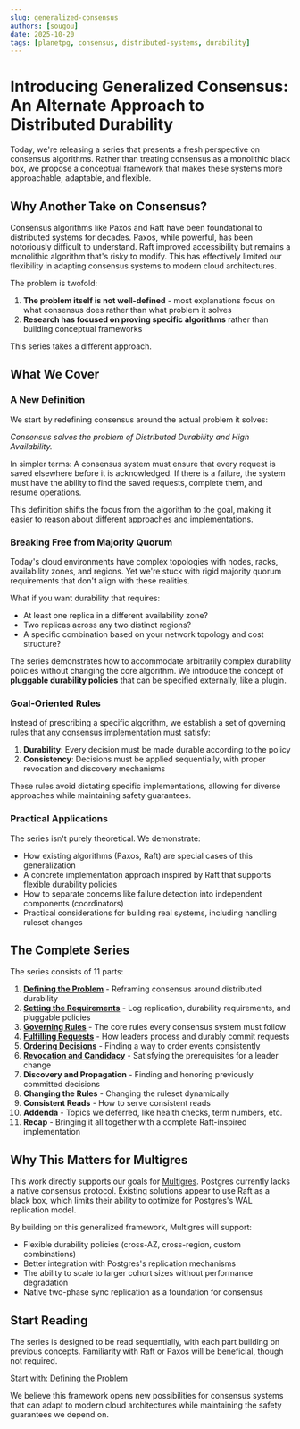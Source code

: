 ```yaml
---
slug: generalized-consensus
authors: [sougou]
date: 2025-10-20
tags: [planetpg, consensus, distributed-systems, durability]
---
```


# Introducing Generalized Consensus: An Alternate Approach to Distributed Durability

Today, we're releasing a series that presents a fresh perspective on consensus algorithms. Rather than treating consensus as a monolithic black box, we propose a conceptual framework that makes these systems more approachable, adaptable, and flexible.

<!--truncate-->

## Why Another Take on Consensus?

Consensus algorithms like Paxos and Raft have been foundational to distributed systems for decades. Paxos, while powerful, has been notoriously difficult to understand. Raft improved accessibility but remains a monolithic algorithm that's risky to modify. This has effectively limited our flexibility in adapting consensus systems to modern cloud architectures.

The problem is twofold:
1. **The problem itself is not well-defined** - most explanations focus on what consensus does rather than what problem it solves
2. **Research has focused on proving specific algorithms** rather than building conceptual frameworks

This series takes a different approach.

## What We Cover

### A New Definition

We start by redefining consensus around the actual problem it solves:

*Consensus solves the problem of Distributed Durability and High Availability.*

In simpler terms: A consensus system must ensure that every request is saved elsewhere before it is acknowledged. If there is a failure, the system must have the ability to find the saved requests, complete them, and resume operations.

This definition shifts the focus from the algorithm to the goal, making it easier to reason about different approaches and implementations.

### Breaking Free from Majority Quorum

Today's cloud environments have complex topologies with nodes, racks, availability zones, and regions. Yet we're stuck with rigid majority quorum requirements that don't align with these realities.

What if you want durability that requires:
- At least one replica in a different availability zone?
- Two replicas across any two distinct regions?
- A specific combination based on your network topology and cost structure?

The series demonstrates how to accommodate arbitrarily complex durability policies without changing the core algorithm. We introduce the concept of **pluggable durability policies** that can be specified externally, like a plugin.

### Goal-Oriented Rules

Instead of prescribing a specific algorithm, we establish a set of governing rules that any consensus implementation must satisfy:

1. **Durability**: Every decision must be made durable according to the policy
2. **Consistency**: Decisions must be applied sequentially, with proper revocation and discovery mechanisms

These rules avoid dictating specific implementations, allowing for diverse approaches while maintaining safety guarantees.

### Practical Applications

The series isn't purely theoretical. We demonstrate:
- How existing algorithms (Paxos, Raft) are special cases of this generalization
- A concrete implementation approach inspired by Raft that supports flexible durability policies
- How to separate concerns like failure detection into independent components (coordinators)
- Practical considerations for building real systems, including handling ruleset changes

## The Complete Series

The series consists of 11 parts:

1. **[Defining the Problem](/blog/generalized-consensus-part1)** - Reframing consensus around distributed durability
2. **[Setting the Requirements](/blog/generalized-consensus-part2)** - Log replication, durability requirements, and pluggable policies
3. **[Governing Rules](/blog/generalized-consensus-part3)** - The core rules every consensus system must follow
4. **[Fulfilling Requests](/blog/generalized-consensus-part4)** - How leaders process and durably commit requests
5. **[Ordering Decisions](/blog/generalized-consensus-part5)** - Finding a way to order events consistently
6. **[Revocation and Candidacy](/blog/generalized-consensus-part6)** - Satisfying the prerequisites for a leader change
7. **Discovery and Propagation** - Finding and honoring previously committed decisions
8. **Changing the Rules** - Changing the ruleset dynamically
9. **Consistent Reads** - How to serve consistent reads
10. **Addenda** - Topics we deferred, like health checks, term numbers, etc.
11. **Recap** - Bringing it all together with a complete Raft-inspired implementation

## Why This Matters for Multigres

This work directly supports our goals for [Multigres](https://multigres.com). Postgres currently lacks a native consensus protocol. Existing solutions appear to use Raft as a black box, which limits their ability to optimize for Postgres's WAL replication model.

By building on this generalized framework, Multigres will support:
- Flexible durability policies (cross-AZ, cross-region, custom combinations)
- Better integration with Postgres's replication mechanisms
- The ability to scale to larger cohort sizes without performance degradation
- Native two-phase sync replication as a foundation for consensus

## Start Reading

The series is designed to be read sequentially, with each part building on previous concepts. Familiarity with Raft or Paxos will be beneficial, though not required.

[Start with: Defining the Problem](/blog/generalized-consensus-part1)

We believe this framework opens new possibilities for consensus systems that can adapt to modern cloud architectures while maintaining the safety guarantees we depend on.
